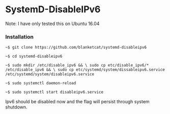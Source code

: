 # SystemD-DisableIPv6

Note: I have only tested this on Ubuntu 16.04

### Installation

`~$ git clone https://github.com/blanketcat/systemd-disableipv6`

`~$ cd systemd-disableipv6`

`~$ sudo mkdir /etc/disable_ipv6 && \
sudo cp etc/disable_ipv6/* /etc/disable_ipv6 && \
sudo cp etc/systemd/system/dissableipv6.service /etc/systemd/system/disableipv6.service`

`~$ sudo systemctl daemon-reload`

`~$ sudo systemctl start disableipv6.service`

Ipv6 should be disabled now and the flag will persist through system shutdown.
